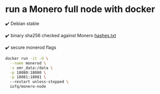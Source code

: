 # run a Monero full node with docker

:heavy_check_mark: Debian stable

:heavy_check_mark: binary sha256 checked against Monero [hashes.txt](https://www.getmonero.org/downloads/hashes.txt)

:heavy_check_mark: secure monerod flags 



```bash
docker run -it -d \
  --name monerod \
  -v xmr_data:/data \
  -p 18080:18080 \
  -p 18081:18081 \ 
  --restart unless-stopped \ 
  iofq/monero-node
```

